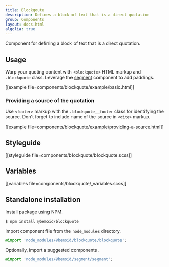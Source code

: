 ```yaml
---
title: Blockqoute
description: Defines a block of text that is a direct quotation
group: Components
layout: docs.html
algolia: true
---
```


Component for defining a block of text that is a direct quotation.

## Usage

Warp your quoting content with `<blockquote>` HTML markup and `.blockquote` class. Leverage the [segment]() component to add paddings.

[[example file=components/blockquote/example/basic.html]]

### Providing a source of the quotation

Use `<footer>` markup with the `.blockquote__footer` class for identifying the source. Don't forget to include name of the source in `<cite>` markup.

[[example file=components/blockquote/example/providing-a-source.html]]

## Styleguide

[[styleguide file=components/blockquote/blockquote.scss]]

## Variables

[[variables file=components/blockquote/_variables.scss]]

## Standalone installation

Install package using NPM.

```bash
$ npm install @bemoid/blockquote
```

Import component file from the `node_modules` directory.

```scss
@import 'node_modules/@bemoid/blockquote/blockquote';
```

Optionally, import a suggested components.

```scss
@import 'node_modules/@bemoid/segment/segment';
```
